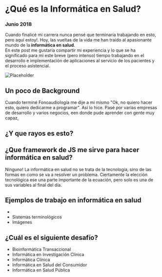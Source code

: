 # ¿Qué es la Informática en Salud?
### Junio 2018

Cuando finalicé mi carrera nunca pensé que terminaría trabajando en esto, pero aquí estoy!. Hoy, las vueltas de la vida me han traído al apasionante mundo de la **informática en salud**.  
En este post me gustaría compartir mi experiencia y lo que se ha significado para mi este breve (pero intenso) tiempo trabajando en el desarrollo e implementación de aplicaciones al servicio de los pacientes y el proceso asistencial.

![Placeholder](https://nicoavila.s3.amazonaws.com/articulos/12_01que-es-informatica-biomedica.jpg)

## Un poco de Background
Cuando terminé Fonoaudiología me dije a mi mismo "Ok, no quiero hacer esto, quiero dedicarme a programar". Así lo hice. Pasé por varias empresas de desarrollo y varios negocios, een donde pude aprender con gente muy capaz,

## ¿Y que rayos es esto?

## ¿Que framework de JS me sirve para hacer informática en salud?
Ninguno! La informática en salud no se trata de la tecnología, sino de las formas en como se va a resolver un problema. Ciertamente la elección tecnológica ese una parte importante de la ecuación, pero solo es una de sus variables al final del día.

## Ejemplos de trabajo en informática en salud

* 
* Sistemas terminológicos
* Imágenes

## ¿Cuál es el siguiente desafío?

* Bioinformática Transaccional
* Informática en Investigación Clínica
* Informática Clínica
* Informática en Salud del Consumidor
* Informática en Salud Pública